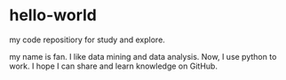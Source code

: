 # hello-world
my code repositiory for study and explore.

my name is fan. I like data mining and data analysis. Now, I use python to work. I hope I can share and learn knowledge on GitHub. 
